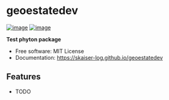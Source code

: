 # geoestatedev


[![image](https://img.shields.io/pypi/v/geoestatedev.svg)](https://pypi.python.org/pypi/geoestatedev)
[![image](https://img.shields.io/conda/vn/conda-forge/geoestatedev.svg)](https://anaconda.org/conda-forge/geoestatedev)


**Test phyton package**


-   Free software: MIT License
-   Documentation: https://skaiser-log.github.io/geoestatedev
    

## Features

-   TODO
